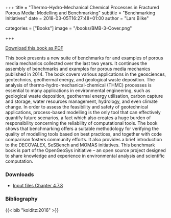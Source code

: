 +++
title = "Thermo-Hydro-Mechanical Chemical Processes in Fractured Porous Media: Modelling and Benchmarking"
subtitle = "Benchmarking Initiatives"
date = 2018-03-05T16:27:48+01:00
author = "Lars Bilke"

categories = ["Books"]
image = "/books/BMB-3-Cover.png"

+++

[<i class="far fa-file-pdf"></i> Download this book as PDF](https://vip.s3.ufz.de/ogs/public/web/Books/Benchmark-Book-3/BMB3_final_version-opt.pdf)  

This book presents a new suite of benchmarks for and examples of porous media mechanics collected over the last two years. It continues the assembly of benchmarks and examples for porous media mechanics published in 2014. The book covers various applications in the geosciences, geotechnics, geothermal energy, and geological waste deposition. The analysis of thermo-hydro-mechanical-chemical (THMC) processes is essential to many applications in environmental engineering, such as geological waste deposition, geothermal energy utilisation, carbon capture and storage, water resources management, hydrology, and even climate change. In order to assess the feasibility and safety of geotechnical applications, process-based modelling is the only tool that can effectively quantify future scenarios, a fact which also creates a huge burden of responsibility concerning the reliability of computational tools. The book shows that benchmarking offers a suitable methodology for verifying the quality of modelling tools based on best practices, and together with code comparison fosters community efforts. It also  provides a brief introduction to the DECOVALEX, SeSBench and MOMAS initiatives. This benchmark book is part of the OpenGeoSys initiative – an open source project designed to share knowledge and experience in environmental analysis and scientific computation.

<div class='note clear-both'>

### <i class="far fa-download"></i> Downloads

- [<i class="far fa-file-archive"></i> Input files Chapter 4.7.8](https://vip.s3.ufz.de/ogs/public/web/Books/Benchmark-Book-3/Input-files-Vogel-Chapter-4_7_8.zip)  

</div>

<div class='note'>

### <i class="far fa-book"></i> Bibliography

{{< bib "kolditz:2016" >}}
</div>
